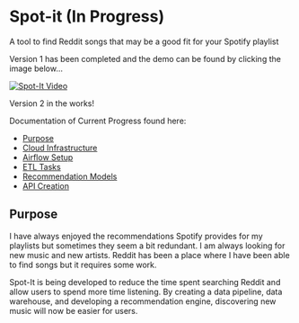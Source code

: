 # Spot-it (In Progress)
A tool to find Reddit songs that may be a good fit for your Spotify playlist

Version 1 has been completed and the demo can be found by clicking the image below... 

[![Spot-It Video](https://img.youtube.com/vi/dDmbO5_ccEc/0.jpg)](https://www.youtube.com/watch?v=dDmbO5_ccEc)

Version 2 in the works!

Documentation of Current Progress found here:
- [Purpose](#purpose)
- [Cloud Infrastructure](overview/cloud_infrastructure.md)
- [Airflow Setup](overview/airflow_setup.md)
- [ETL Tasks](overview/etl.md)
- [Recommendation Models](overview/models.md)
- [API Creation](overview/api_creation.md)

## Purpose
I have always enjoyed the recommendations Spotify provides for my playlists but sometimes they seem a bit redundant. I am always looking for new music and new artists. Reddit has been a place where I have been able to find songs but it requires some work. 

Spot-It is being developed to reduce the time spent searching Reddit and allow users to spend more time listening. By creating a data pipeline, data warehouse, and developing a recommendation engine, discovering new music will now be easier for users. 
